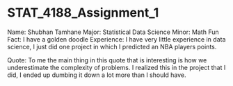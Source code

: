 # STAT_4188_Assignment_1
Name: Shubhan Tamhane
Major: Statistical Data Science
Minor: Math
Fun Fact: I have a golden doodle
Experience: I have very little experience in data science, I just did one project in which I predicted an NBA players points. 

Quote: To me the main thing in this quote that is interesting is how we underestimate the complexity of problems. I realized this in the project that I did, I ended up dumbing it down a lot more than I should have. 
